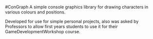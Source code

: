 #ConGraph
A simple console graphics library for drawing characters in various colours and positions.

Developed for use for simple personal projects, also was asked by Professors to allow first years students to use it for their GameDevelopmentWorkshop course.
